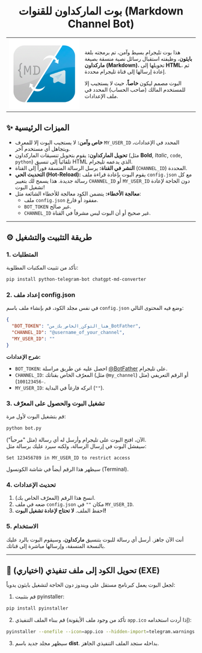 <h1 align="center">بوت الماركداون للقنوات (Markdown Channel Bot)</h1>

<table>
<tr>
<td width="40%" align="center">
  <img src="https://github.com/crrrowz/MD-Sofrware/blob/main/app.png?raw=true" width="300" />
</td>
<td width="60%" valign="middle">

هذا بوت تليجرام بسيط وآمن، تم برمجته بلغة **بايثون**، وظيفته استقبال رسائل نصية منسقة بصيغة **ماركداون (Markdown)**، تحويلها إلى **HTML**، ثم إعادة إرسالها إلى قناة تليجرام محددة.  

البوت مصمم ليكون **خاصاً**، حيث لا يستجيب إلا للمستخدم المالك (صاحب الحساب) المحدد في ملف الإعدادات.

</td>
</tr>
</table>


## ✨ الميزات الرئيسية

- **خاص وآمن:** لا يستجيب البوت إلا للمعرف `MY_USER_ID` المحدد في الإعدادات، ويتجاهل أي مستخدم آخر.  
- **تحويل الماركداون:** يقوم بتحويل تنسيقات الماركداون (مثل **Bold**, *Italic*, `code`, ```python```) تلقائياً إلى تنسيق HTML الذي يدعمه تليجرام.  
- **النشر في القناة:** يرسل الرسالة المنسقة فوراً إلى القناة (`CHANNEL_ID`) المحددة.  
- **التحديث الحي (Hot-Reload):** يقوم البوت بإعادة قراءة ملف `config.json` مع كل رسالة جديدة. هذا يسمح لك بتغيير `CHANNEL_ID` أو `MY_USER_ID` دون الحاجة لإعادة تشغيل البوت!  
- **معالجة الأخطاء:** يتضمن الكود معالجة للأخطاء الشائعة مثل:
  - ملف `config.json` مفقود أو فارغ.  
  - `BOT_TOKEN` غير صالح.  
  - `CHANNEL_ID` غير صحيح أو أن البوت ليس مشرفاً في القناة.  

---

## ⚙️ طريقة التثبيت والتشغيل

### 1. المتطلبات

تأكد من تثبيت المكتبات المطلوبة:

```bash
pip install python-telegram-bot chatgpt-md-converter
```

### 2. إعداد ملف config.json

في نفس مجلد الكود، قم بإنشاء ملف باسم `config.json` وضع فيه المحتوى التالي:

```json
{
  "BOT_TOKEN": "هنا_التوكن_الخاص_بك_من_BotFather",
  "CHANNEL_ID": "@username_of_your_channel",
  "MY_USER_ID": ""
}
```

**شرح الإعدادات:**  
- `BOT_TOKEN`: احصل عليه عن طريق مراسلة [@BotFather](https://t.me/BotFather) على تليجرام.  
- `CHANNEL_ID`: المعرّف الخاص بقناتك (مثل `@my_channel`) أو الرقم التعريفي (مثل `-100123456`).  
- `MY_USER_ID`: اتركه فارغاً في البداية (`""`).  

### 3. تشغيل البوت والحصول على المعرّف

قم بتشغيل البوت لأول مرة:

```bash
python bot.py
```

الآن، افتح البوت على تليجرام وأرسل له أي رسالة (مثل "مرحباً").  
سيفشل البوت في إرسال الرسالة، ولكنه سيرد عليك برسالة مثل:

```
Set 123456789 in MY_USER_ID to restrict access
```

سيظهر هذا الرقم أيضاً في شاشة الكونسول (Terminal).

### 4. تحديث الإعدادات

1. انسخ هذا الرقم (المعرّف الخاص بك).  
2. ضعه في ملف `config.json` مكان `""` في `MY_USER_ID`.  
3. احفظ الملف. **لا تحتاج لإعادة تشغيل البوت!**  

### 5. الاستخدام

أنت الآن جاهز. أرسل أي رسالة للبوت بتنسيق **ماركداون**، وسيقوم البوت بالرد عليك بالنسخة المنسقة، وإرسالها مباشرة إلى قناتك.

---

## 🧩 (اختياري) تحويل الكود إلى ملف تنفيذي (EXE)

لجعل البوت يعمل كبرنامج مستقل على ويندوز دون الحاجة لتشغيل بايثون يدوياً:

1. قم بتثبيت pyinstaller:

```bash
pip install pyinstaller
```

2. قم ببناء الملف التنفيذي (تأكد من وجود ملف الأيقونة `app.ico` إذا أردت استخدامه):

```bash
pyinstaller --onefile --icon=app.ico --hidden-import=telegram.warnings bot.py
```

3. سيظهر مجلد جديد باسم **dist**. بداخله ستجد الملف التنفيذي الجاهز.
